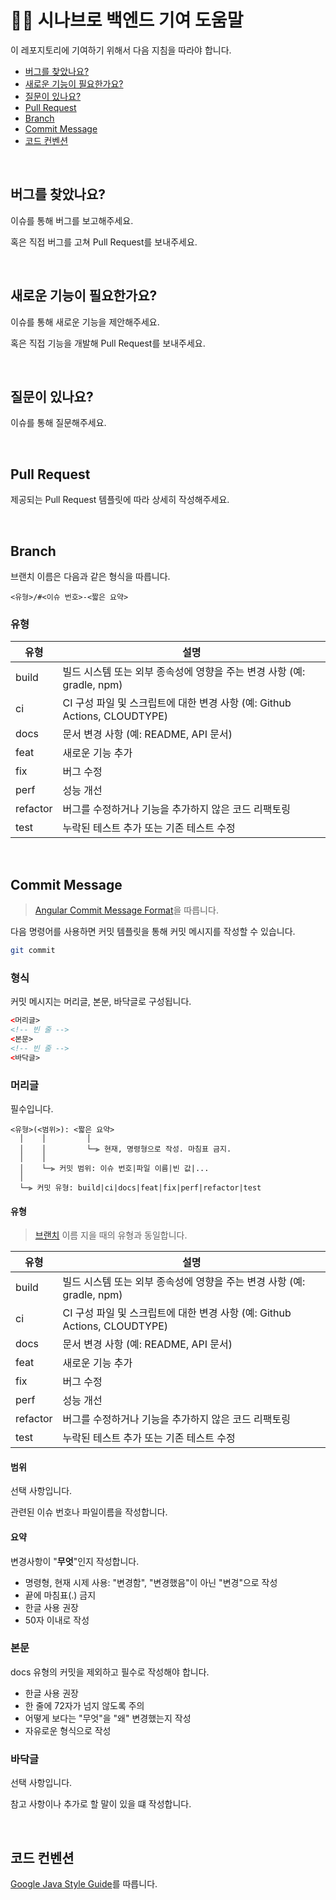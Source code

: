 # 🏄‍♂️ 시나브로 백엔드 기여 도움말

이 레포지토리에 기여하기 위해서 다음 지침을 따라야 합니다.

- [버그를 찾았나요?](#버그를-찾았나요)
- [새로운 기능이 필요한가요?](#새로운-기능이-필요한가요)
- [질문이 있나요?](#질문이-있나요)
- [Pull Request](#pull-request)
- [Branch](#branch)
- [Commit Message](#commit-message)
- [코드 컨벤션](#코드-컨벤션)

<br>

## 버그를 찾았나요?

이슈를 통해 버그를 보고해주세요.

혹은 직접 버그를 고쳐 Pull Request를 보내주세요.

<br>

## 새로운 기능이 필요한가요?

이슈를 통해 새로운 기능을 제안해주세요.

혹은 직접 기능을 개발해 Pull Request를 보내주세요.

<br>

## 질문이 있나요?

이슈를 통해 질문해주세요.

<br>

## Pull Request

제공되는 Pull Request 템플릿에 따라 상세히 작성해주세요.

<br>

## Branch

브랜치 이름은 다음과 같은 형식을 따릅니다.

```
<유형>/#<이슈 번호>-<짧은 요약>
```

### 유형

| 유형       | 설명                                                       |
|----------|----------------------------------------------------------|
| build    | 빌드 시스템 또는 외부 종속성에 영향을 주는 변경 사항 (예: gradle, npm)          |
| ci       | CI 구성 파일 및 스크립트에 대한 변경 사항 (예: Github Actions, CLOUDTYPE) |
| docs     | 문서 변경 사항 (예: README, API 문서)                             |
| feat     | 새로운 기능 추가                                                |
| fix      | 버그 수정                                                    |
| perf     | 성능 개선                                                    |
| refactor | 버그를 수정하거나 기능을 추가하지 않은 코드 리팩토링                            |
| test     | 누락된 테스트 추가 또는 기존 테스트 수정                                  |

<br>

## Commit Message

> [Angular Commit Message Format](https://github.com/angular/angular/blob/main/CONTRIBUTING.md#commit)을 따릅니다.

다음 명령어를 사용하면 커밋 템플릿을 통해 커밋 메시지를 작성할 수 있습니다.

```bash
git commit
```

### 형식

커밋 메시지는 머리글, 본문, 바닥글로 구성됩니다.

```html
<머리글>
<!-- 빈 줄 -->
<본문>
<!-- 빈 줄 -->
<바닥글>
```

### 머리글

필수입니다.

```
<유형>(<범위>): <짧은 요약>
  │    │         │
  │    │         └─⫸ 현재, 명령형으로 작성. 마침표 금지.
  │    │
  │    └─⫸ 커밋 범위: 이슈 번호|파일 이름|빈 값|...
  │
  └─⫸ 커밋 유형: build|ci|docs|feat|fix|perf|refactor|test
```

#### 유형

> [브랜치](#branch) 이름 지을 때의 유형과 동일합니다.

| 유형       | 설명                                                       |
|----------|----------------------------------------------------------|
| build    | 빌드 시스템 또는 외부 종속성에 영향을 주는 변경 사항 (예: gradle, npm)          |
| ci       | CI 구성 파일 및 스크립트에 대한 변경 사항 (예: Github Actions, CLOUDTYPE) |
| docs     | 문서 변경 사항 (예: README, API 문서)                             |
| feat     | 새로운 기능 추가                                                |
| fix      | 버그 수정                                                    |
| perf     | 성능 개선                                                    |
| refactor | 버그를 수정하거나 기능을 추가하지 않은 코드 리팩토링                            |
| test     | 누락된 테스트 추가 또는 기존 테스트 수정                                  |

#### 범위

선택 사항입니다.

관련된 이슈 번호나 파일이름을 작성합니다.

#### 요약

변경사항이 "**무엇**"인지 작성합니다.

- 명령형, 현재 시제 사용: "변경함", "변경했음"이 아닌 "변경"으로 작성
- 끝에 마침표(.) 금지
- 한글 사용 권장
- 50자 이내로 작성

### 본문

docs 유형의 커밋을 제외하고 필수로 작성해야 합니다.

- 한글 사용 권장
- 한 줄에 72자가 넘지 않도록 주의
- 어떻게 보다는 "무엇"을 "왜" 변경했는지 작성
- 자유로운 형식으로 작성

### 바닥글

선택 사항입니다.

참고 사항이나 추가로 할 말이 있을 떄 작성합니다.

<br>

## 코드 컨벤션

[Google Java Style Guide](https://google.github.io/styleguide/javaguide.html)를 따릅니다.

